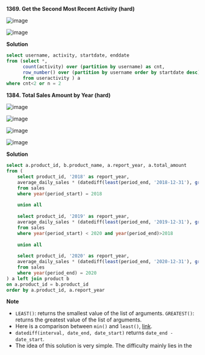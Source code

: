 **1369. Get the Second Most Recent Activity (hard)**

![image](https://user-images.githubusercontent.com/51500878/140226048-bdbc4691-f759-4206-830e-d3a374b33f9a.png)

![image](https://user-images.githubusercontent.com/51500878/140226097-69aff27b-02e2-42bd-b1c3-e54aad84535e.png)

**Solution**

```sql
select username, activity, startdate, enddate
from (select *, 
      count(activity) over (partition by username) as cnt, 
      row_number() over (partition by username order by startdate desc) n 
      from useractivity ) a
where cnt<2 or n = 2  
```

**1384. Total Sales Amount by Year (hard)**

![image](https://user-images.githubusercontent.com/51500878/140231037-9314d872-2439-4c82-a90c-a129a3c5d5f0.png)

![image](https://user-images.githubusercontent.com/51500878/140231056-316e708e-bcf4-4cc1-a0ee-16b1ebc70bdd.png)

![image](https://user-images.githubusercontent.com/51500878/140231074-4706f4dc-a2af-49ee-9c4a-3572f96ebd17.png)

![image](https://user-images.githubusercontent.com/51500878/140231111-9a3d2f09-f078-4639-bc56-597745009bef.png)

**Solution**

```sql
select a.product_id, b.product_name, a.report_year, a.total_amount
from (
    select product_id, '2018' as report_year, 
    average_daily_sales * (datediff(least(period_end, '2018-12-31'), greatest(period_start, '2018-01-01')) + 1) as total_amount
    from sales
    where year(period_start) = 2018
    
    union all
    
    select product_id, '2019' as report_year, 
    average_daily_sales * (datediff(least(period_end, '2019-12-31'), greatest(period_start, '2019-01-01')) + 1) as total_amount
    from sales
    where year(period_start) < 2020 and year(period_end)>2018
    
    union all
    
    select product_id, '2020' as report_year, 
    average_daily_sales * (datediff(least(period_end, '2020-12-31'), greatest(period_start, '2020-01-01')) + 1) as total_amount
    from sales
    where year(period_end) = 2020
) a left join product b
on a.product_id = b.product_id
order by a.product_id, a.report_year
```

**Note**

- `LEAST()`: returns the smallest value of the list of arguments. `GREATEST()`: returns the greatest value of the list of arguments.
- Here is a comparison between `min()` and `least()`, [link](https://database.guide/min-vs-least-in-mysql-whats-the-difference/).
- `datediff(interval, date_end, date_start)` returns `date_end - date_start`.
- The idea of this solution is very simple. The difficulty mainly lies in the 




